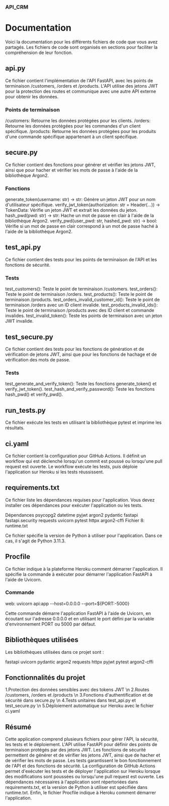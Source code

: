 ### API_CRM

# Documentation

Voici la documentation pour les différents fichiers de code que vous avez partagés. Les fichiers de code sont organisés en sections pour faciliter la compréhension de leur fonction.

## api.py

Ce fichier contient l'implémentation de l'API FastAPI, avec les points de terminaison /customers, /orders et /products. L'API utilise des jetons JWT pour la protection des routes et communique avec une autre API externe pour obtenir les données.

### Points de terminaison
/customers: Retourne les données protégées pour les clients.
/orders: Retourne les données protégées pour les commandes d'un client spécifique.
/products: Retourne les données protégées pour les produits d'une commande spécifique appartenant à un client spécifique.

## secure.py

Ce fichier contient des fonctions pour générer et vérifier les jetons JWT, ainsi que pour hacher et vérifier les mots de passe à l'aide de la bibliothèque Argon2.

### Fonctions
generate_token(username: str) -> str: Génère un jeton JWT pour un nom d'utilisateur spécifique.
verify_jwt_token(authorization: str = Header(...)) -> TokenData: Vérifie un jeton JWT et extrait les données du jeton.
hash_pwd(pwd: str) -> str: Hache un mot de passe en clair à l'aide de la bibliothèque Argon2.
verify_pwd(user_pwd: str, hashed_pwd: str) -> bool: Vérifie si un mot de passe en clair correspond à un mot de passe haché à l'aide de la bibliothèque Argon2.

## test_api.py

Ce fichier contient des tests pour les points de terminaison de l'API et les fonctions de sécurité.

### Tests

test_customers(): Teste le point de terminaison /customers.
test_orders(): Teste le point de terminaison /orders.
test_products(): Teste le point de terminaison /products.
test_orders_invalid_customer_id(): Teste le point de terminaison /orders avec un ID client invalide.
test_products_invalid_ids(): Teste le point de terminaison /products avec des ID client et commande invalides.
test_invalid_token(): Teste les points de terminaison avec un jeton JWT invalide.

## test_secure.py

Ce fichier contient des tests pour les fonctions de génération et de vérification de jetons JWT, ainsi que pour les fonctions de hachage et de vérification des mots de passe.

### Tests
test_generate_and_verify_token(): Teste les fonctions generate_token() et verify_jwt_token().
test_hash_and_verify_password(): Teste les fonctions hash_pwd() et verify_pwd().

## run_tests.py

Ce fichier exécute les tests en utilisant la bibliothèque pytest et imprime les résultats.

## ci.yaml

Ce fichier contient la configuration pour GitHub Actions. Il définit un workflow qui est déclenché lorsqu'un commit est poussé ou lorsqu'une pull request est ouverte. Le workflow exécute les tests, puis déploie l'application sur Heroku si les tests réussissent.

## requirements.txt

Ce fichier liste les dépendances requises pour l'application. Vous devez installer ces dépendances pour exécuter l'application ou les tests.

Dépendances
psycopg2
datetime
pyjwt
argon2
pydantic
fastapi
fastapi.security
requests
uvicorn
pytest
httpx
argon2-cffi
Fichier 8: runtime.txt

Ce fichier spécifie la version de Python à utiliser pour l'application. Dans ce cas, il s'agit de Python 3.11.3.

## Procfile

Ce fichier indique à la plateforme Heroku comment démarrer l'application. Il spécifie la commande à exécuter pour démarrer l'application FastAPI à l'aide de Uvicorn.

### Commande

web: uvicorn api:app --host=0.0.0.0 --port=${PORT:-5000}

Cette commande démarre l'application FastAPI à l'aide de Uvicorn, en écoutant sur l'adresse 0.0.0.0 et en utilisant le port défini par la variable d'environnement PORT ou 5000 par défaut.

## Bibliothèques utilisées

Les bibliothèques utilisées dans ce projet sont :

fastapi
uvicorn
pydantic
argon2
requests
httpx
pyjwt
pytest
argon2-cffi

## Fonctionnalités du projet

1.Protection des données sensibles avec des tokens JWT \n
2.Routes /customers, /orders et /products \n
3.Fonctions d'authentification et de sécurité dans secure.py \n
4.Tests unitaires dans test_api.py et test_secure.py \n
5.Déploiement automatique sur Heroku avec le fichier ci.yaml 

## Résumé

Cette application comprend plusieurs fichiers pour gérer l'API, la sécurité, les tests et le déploiement. L'API utilise FastAPI pour définir des points de terminaison protégés par des jetons JWT. Les fonctions de sécurité permettent de générer et de vérifier les jetons JWT, ainsi que de hacher et de vérifier les mots de passe. Les tests garantissent le bon fonctionnement de l'API et des fonctions de sécurité. La configuration de GitHub Actions permet d'exécuter les tests et de déployer l'application sur Heroku lorsque des modifications sont poussées ou lorsqu'une pull request est ouverte. Les dépendances nécessaires à l'application sont répertoriées dans requirements.txt, et la version de Python à utiliser est spécifiée dans runtime.txt. Enfin, le fichier Procfile indique à Heroku comment démarrer l'application.
